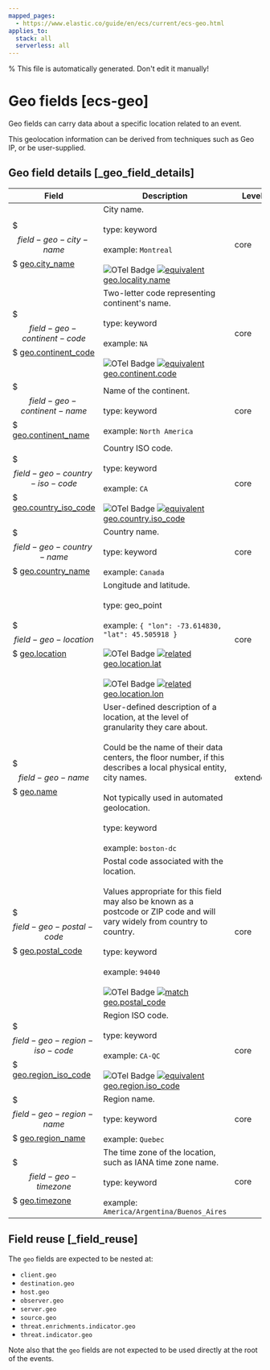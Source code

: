 ```yaml
---
mapped_pages:
  - https://www.elastic.co/guide/en/ecs/current/ecs-geo.html
applies_to:
  stack: all
  serverless: all
---
```

% This file is automatically generated. Don't edit it manually!

# Geo fields [ecs-geo]

Geo fields can carry data about a specific location related to an event.

This geolocation information can be derived from techniques such as Geo IP, or be user-supplied.

## Geo field details [_geo_field_details]

| Field | Description | Level |
| --- | --- | --- |
| $$$field-geo-city-name$$$ [geo.city_name](#field-geo-city-name) | City name.<br><br>type: keyword<br><br>example: `Montreal`<br><br>![OTel Badge](https://img.shields.io/badge/OpenTelemetry-4a5ca6?style=flat&logo=opentelemetry) [![equivalent](https://img.shields.io/badge/equivalent-1ba9f5?style=flat)](/reference/ecs-opentelemetry.md#ecs-opentelemetry-relation) [geo.locality.name](https://opentelemetry.io/docs/specs/semconv/attributes-registry/geo/#geo-locality-name) | core |
| $$$field-geo-continent-code$$$ [geo.continent_code](#field-geo-continent-code) | Two-letter code representing continent's name.<br><br>type: keyword<br><br>example: `NA`<br><br>![OTel Badge](https://img.shields.io/badge/OpenTelemetry-4a5ca6?style=flat&logo=opentelemetry) [![equivalent](https://img.shields.io/badge/equivalent-1ba9f5?style=flat)](/reference/ecs-opentelemetry.md#ecs-opentelemetry-relation) [geo.continent.code](https://opentelemetry.io/docs/specs/semconv/attributes-registry/geo/#geo-continent-code) | core |
| $$$field-geo-continent-name$$$ [geo.continent_name](#field-geo-continent-name) | Name of the continent.<br><br>type: keyword<br><br>example: `North America` | core |
| $$$field-geo-country-iso-code$$$ [geo.country_iso_code](#field-geo-country-iso-code) | Country ISO code.<br><br>type: keyword<br><br>example: `CA`<br><br>![OTel Badge](https://img.shields.io/badge/OpenTelemetry-4a5ca6?style=flat&logo=opentelemetry) [![equivalent](https://img.shields.io/badge/equivalent-1ba9f5?style=flat)](/reference/ecs-opentelemetry.md#ecs-opentelemetry-relation) [geo.country.iso_code](https://opentelemetry.io/docs/specs/semconv/attributes-registry/geo/#geo-country-iso-code) | core |
| $$$field-geo-country-name$$$ [geo.country_name](#field-geo-country-name) | Country name.<br><br>type: keyword<br><br>example: `Canada` | core |
| $$$field-geo-location$$$ [geo.location](#field-geo-location) | Longitude and latitude.<br><br>type: geo_point<br><br>example: `{ "lon": -73.614830, "lat": 45.505918 }`<br><br>![OTel Badge](https://img.shields.io/badge/OpenTelemetry-4a5ca6?style=flat&logo=opentelemetry) [![related](https://img.shields.io/badge/related-efc20d?style=flat)](/reference/ecs-opentelemetry.md#ecs-opentelemetry-relation) [geo.location.lat](https://opentelemetry.io/docs/specs/semconv/attributes-registry/geo/#geo-location-lat)<br><br>![OTel Badge](https://img.shields.io/badge/OpenTelemetry-4a5ca6?style=flat&logo=opentelemetry) [![related](https://img.shields.io/badge/related-efc20d?style=flat)](/reference/ecs-opentelemetry.md#ecs-opentelemetry-relation) [geo.location.lon](https://opentelemetry.io/docs/specs/semconv/attributes-registry/geo/#geo-location-lon) | core |
| $$$field-geo-name$$$ [geo.name](#field-geo-name) | User-defined description of a location, at the level of granularity they care about.<br><br>Could be the name of their data centers, the floor number, if this describes a local physical entity, city names.<br><br>Not typically used in automated geolocation.<br><br>type: keyword<br><br>example: `boston-dc` | extended |
| $$$field-geo-postal-code$$$ [geo.postal_code](#field-geo-postal-code) | Postal code associated with the location.<br><br>Values appropriate for this field may also be known as a postcode or ZIP code and will vary widely from country to country.<br><br>type: keyword<br><br>example: `94040`<br><br>![OTel Badge](https://img.shields.io/badge/OpenTelemetry-4a5ca6?style=flat&logo=opentelemetry) [![match](https://img.shields.io/badge/match-93c93e?style=flat)](/reference/ecs-opentelemetry.md#ecs-opentelemetry-relation) [geo.postal_code](https://opentelemetry.io/docs/specs/semconv/attributes-registry/geo/#geo-postal-code) | core |
| $$$field-geo-region-iso-code$$$ [geo.region_iso_code](#field-geo-region-iso-code) | Region ISO code.<br><br>type: keyword<br><br>example: `CA-QC`<br><br>![OTel Badge](https://img.shields.io/badge/OpenTelemetry-4a5ca6?style=flat&logo=opentelemetry) [![equivalent](https://img.shields.io/badge/equivalent-1ba9f5?style=flat)](/reference/ecs-opentelemetry.md#ecs-opentelemetry-relation) [geo.region.iso_code](https://opentelemetry.io/docs/specs/semconv/attributes-registry/geo/#geo-region-iso-code) | core |
| $$$field-geo-region-name$$$ [geo.region_name](#field-geo-region-name) | Region name.<br><br>type: keyword<br><br>example: `Quebec` | core |
| $$$field-geo-timezone$$$ [geo.timezone](#field-geo-timezone) | The time zone of the location, such as IANA time zone name.<br><br>type: keyword<br><br>example: `America/Argentina/Buenos_Aires` | core |

## Field reuse [_field_reuse]

The `geo` fields are expected to be nested at:

* `client.geo`
* `destination.geo`
* `host.geo`
* `observer.geo`
* `server.geo`
* `source.geo`
* `threat.enrichments.indicator.geo`
* `threat.indicator.geo`

Note also that the `geo` fields are not expected to be used directly at the root of the events.
